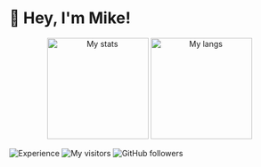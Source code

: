 <h1>
  👋 Hey, I'm Mike!
</h1>

<p align="middle">
  <img height="182" src="https://github-readme-stats.vercel.app/api?username=d8corp&show_icons=true&theme=dracula" alt="My stats" />
  <img height="182" src="https://github-readme-stats.vercel.app/api/top-langs/?username=d8corp&layout=compact" alt="My langs" />
</p>


![Experience](https://img.shields.io/date/1199145600?label=I%20started%20writing%20code)
![My visitors](https://visitor-badge.glitch.me/badge?page_id=d8corp.d8corp)
![GitHub followers](https://img.shields.io/github/followers/d8corp?label=Follow)
